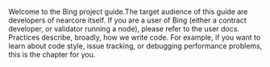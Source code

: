 Welcome to the Bing project guide.The target audience of this guide are developers of nearcore itself. 
If you are a user of Bing (either a contract developer, or validator running a node), please refer to the user docs.
Practices describe, broadly, how we write code. For example, if you want to learn about code style, issue tracking, or debugging performance problems, this is the chapter for you.
